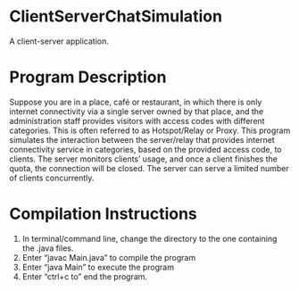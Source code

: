 # ClientServerChatSimulation
A client-server application.

# Program Description
Suppose you are in a place, café or restaurant, in which there is only internet connectivity via a single server owned by that place, and the administration staff provides visitors with access codes with different categories. This is often referred to as Hotspot/Relay or Proxy. This program simulates the interaction between the server/relay that provides internet connectivity service in categories, based on the provided access code, to clients. The server monitors clients’ usage, and once a client finishes the quota, the connection will be closed. The server can serve a limited number of clients concurrently.

# Compilation Instructions
1.	In terminal/command line, change the directory to the one containing the .java files.
2.	Enter “javac Main.java” to compile the program
3.	Enter “java Main” to execute the program
4.	Enter “ctrl+c to” end the program.
